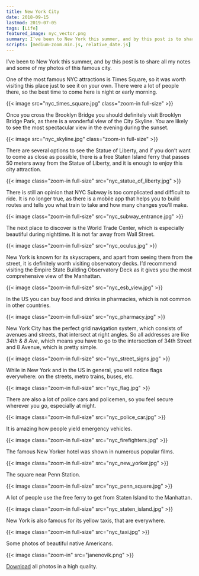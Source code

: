 ```yaml
---
title: New York City
date: 2018-09-15
lastmod: 2019-07-05
tags: [Life]
featured_image: nyc_vector.png 
summary: I’ve been to New York this summer, and by this post is to share all my notes and some of my photos of this famous city.
scripts: [medium-zoom.min.js, relative_date.js]
---
```


I’ve been to New York this summer, and by this post is to share all my notes and some of my photos of this famous city.

One of the most famous NYC attractions is Times Square, so it was worth visiting this place just to see it on your own. There were a lot of people there, so the best time to come here is night or early morning.

{{< image src="nyc_times_square.jpg" class="zoom-in full-size" >}}

Once you cross the Brooklyn Bridge you should definitely visit Brooklyn Bridge Park, as there is a wonderful view of the City Skyline. You are likely to see the most spectacular view in the evening during the sunset.

{{< image src="nyc_skyline.jpg" class="zoom-in full-size" >}}

There are several options to see the Statue of Liberty, and if you don’t want to come as close as possible, there is a free Staten Island ferry that passes 50 meters away from the Statue of Liberty, and it is enough to enjoy this city attraction.

{{< image class="zoom-in full-size" src="nyc_statue_of_liberty.jpg" >}}

There is still an opinion that NYC Subway is too complicated and difficult to ride. It is no longer true, as there is a mobile app that helps you to build routes and tells you what train to take and how many changes you’ll make.

{{< image class="zoom-in full-size" src="nyc_subway_entrance.jpg" >}}

The next place to discover is the World Trade Center, which is especially beautiful during nighttime. It is not far away from Wall Street.

{{< image class="zoom-in full-size" src="nyc_oculus.jpg" >}}

New York is known for its skyscrapers, and apart from seeing them from the street, it is definitely worth visiting observatory decks. I’d recommend visiting the Empire State Building Observatory Deck as it gives you the most comprehensive view of the Manhattan.

{{< image class="zoom-in full-size" src="nyc_esb_view.jpg" >}}

In the US you can buy food and drinks in pharmacies, which is not common in other countries.

{{< image class="zoom-in full-size" src="nyc_pharmacy.jpg" >}}

New York City has the perfect grid navigation system, which consists of avenues and streets, that intersect at right angles. So all addresses are like _34th & 8 Ave_, which means you have to go to the intersection of 34th Street and 8 Avenue, which is pretty simple.

{{< image class="zoom-in full-size" src="nyc_street_signs.jpg" >}}

While in New York and in the US in general, you will notice flags everywhere: on the streets, metro trains, buses, etc.

{{< image class="zoom-in full-size" src="nyc_flag.jpg" >}}

There are also a lot of police cars and policemen, so you feel secure wherever you go, especially at night.

{{< image class="zoom-in full-size" src="nyc_police_car.jpg" >}}

It is amazing how people yield emergency vehicles.

{{< image class="zoom-in full-size" src="nyc_firefighters.jpg" >}}

The famous New Yorker hotel was shown in numerous popular films.

{{< image class="zoom-in full-size" src="nyc_new_yorker.jpg" >}}

The square near Penn Station.

{{< image class="zoom-in full-size" src="nyc_penn_square.jpg" >}}

A lot of people use the free ferry to get from Staten Island to the Manhattan.

{{< image class="zoom-in full-size" src="nyc_staten_island.jpg" >}}

New York is also famous for its yellow taxis, that are everywhere.

{{< image class="zoom-in full-size" src="nyc_taxi.jpg" >}}

Some photos of beautiful native Americans.

{{< image class="zoom-in" src="janenovik.png" >}}

[Download](nyc_photos.7z) all photos in a high quality.